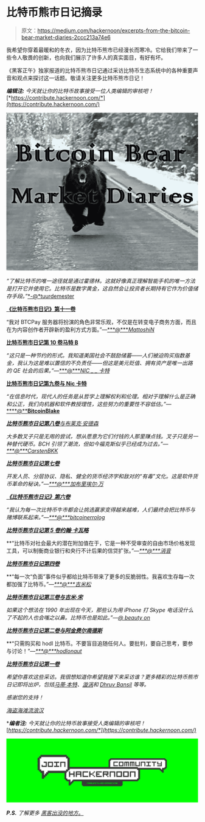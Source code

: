 # 比特币熊市日记摘录

> 原文：<https://medium.com/hackernoon/excerpts-from-the-bitcoin-bear-market-diaries-2ccc213a74e6>

我希望你穿着最暖和的冬衣，因为比特币熊市已经漫长而寒冷。它给我们带来了一些令人敬畏的创新，也向我们展示了许多人的真实面目，有好有坏。

《黑客正午》独家报道的比特币熊市日记通过采访比特币生态系统中的各种重要声音和观点来探讨这一话题。敬请关注更多比特币熊市日记！

***编辑注:*** *今天就让你的比特币故事接受一位人类编辑的审核吧！*[*https://contribute.hackernoon.com/*](https://contribute.hackernoon.com/)

![](img/e58f91aa6a51ba4dbcfb00583285b18c.png)

*“了解比特币的唯一途径就是通过霍德林。这就好像真正理解智能手机的唯一方法是打开它并使用它。比特币是数字黄金，这自然会让投资者长期持有它作为价值储存手段。”*[*-@*tuurdemester](https://twitter.com/TuurDemeester?ref_src=twsrc%5Egoogle%7Ctwcamp%5Eserp%7Ctwgr%5Eauthor)

[**《比特币熊市日记》第十一卷**](https://hackernoon.com/bitcoin-bear-market-diaries-volume-11-tuur-demeester-f5fc5ef740a2?source=your_stories_page---------------------------)

“我对 BTCPay 服务器将扮演的角色非常乐观，不仅是在转变电子商务方面，而且在为内容创作者开辟新的盈利方式方面。”—[***@****MattoshiN*](https://twitter.com/MattoshiN)

[**比特币熊市日记第 10 卷马特 B**](https://hackernoon.com/bitcoin-bear-market-diaries-volume-10-matt-b-be87437922a5?source=your_stories_page---------------------------)

*“这只是一种节约的形式。我知道美国社会不鼓励储蓄——人们被迫购买指数基金，我认为这是难以置信的不负责任——但这是美元贬值、拥有资产是唯一出路的 QE 社会的后果。”—*[***@****NIC _ _ 卡特*](https://twitter.com/nic__carter)

[**比特币熊市日记第九卷与 Nic 卡特**](https://hackernoon.com/bitcoin-bear-market-diary-volume-9-with-nic-carter-b7f27c0691ed?source=your_stories_page---------------------------)

*“在信息时代，现代人的任务是从哲学上理解权利和伦理。相对于理解什么是正确和公正，我们向机器和软件教授理性，这些努力的重要性不容低估。”—*[****@****BitcoinBlake**](http://twitter.com/@CarstenBKK)

*[**比特币熊市日记第八卷**与布莱克·安德森](https://hackernoon.com/bitcoin-bear-market-diaries-volume-8-with-blake-anderson-b3dccd3013f8?source=your_stories_page---------------------------)*

*大多数叉子只是无用的尝试，想从愿意为它们付钱的人那里赚点钱。叉子只是另一种替代硬币。BCH 引领了潮流，但如今福克斯似乎已经成为过去。”—[***@****CarstenBKK*](http://twitter.com/@CarstenBKK)*

*[**比特币熊市日记第七卷**](https://hackernoon.com/bitcoin-bear-market-diaries-volume-7-with-carsten-afbe3a0dd6a9?source=your_stories_page---------------------------)*

*开发人员、分层协议、隐私、健全的货币经济学和敌对的“有毒”文化。这是软件货币革命的秘诀。”—[***@****加布里埃尔·万*](https://twitter.com/GabrielDVine)*

*[**《比特币熊市日记》第六卷**](https://hackernoon.com/bitcoin-bear-market-diaries-volume-6-with-gabriel-d-vine-28f5b77abd17?source=your_stories_page---------------------------)*

*“我认为每一次比特币牛市都会让挑选赢家变得越来越难，人们最终会把比特币与赌博联系起来。”—[***@****bitcoinerrolog*](https://twitter.com/BitcoinErrorLog)*

*[**比特币熊市日记第 5 卷约翰·卡瓦略**](https://hackernoon.com/bitcoin-bear-market-diaries-volume-5-john-carvalho-bfd32fc6ae8f?source=your_stories_page---------------------------)*

**“比特币对社会最大的潜在附加值在于，它是一种不受审查的自由市场价格发现工具，可以制衡商业银行和央行不计后果的信贷扩张。”—*[***@****消音*](https://twitter.com/DeaterBob)*

*[**比特币熊市日记第四卷**](https://hackernoon.com/bitcoin-bear-market-diary-volume-4-with-deaterbob-c131a110cddd?source=your_stories_page---------------------------)*

**“每一次“负面”事件似乎都给比特币带来了更多的反脆弱性。我喜欢生存每一次都加强了比特币。”—*[***@****吉米松*](https://twitter.com/jimmysong)*

*[**比特币熊市日记第三卷与吉米·宋**](https://hackernoon.com/bitcoin-bear-market-diaries-volume-3-with-jimmy-song-24bfb9350b2c)*

*如果这个想法在 1990 年出现在今天，那些认为用 iPhone 打 Skype 电话没什么了不起的人也会嗤之以鼻。比特币也是如此。”—[*@ beauty on*](https://twitter.com/Beautyon_)*

*[**比特币熊市日记第二卷与阿金费尔南德斯**](https://hackernoon.com/bitcoin-bear-market-diaries-volume-2-with-akin-fernandez-9dd718bce35c)*

**“只需购买和 hodl 比特币。不要盲目追随任何人。要批判，要自己思考，要参与讨论！”—*[***@****hodlonaut*](https://twitter.com/hodlonaut)*

*[**比特币熊市日记第一卷**](https://hackernoon.com/bitcoin-bear-market-diaries-volume-1-with-hodlonaut-124c4467b05e)*

*希望你喜欢这些采访。我很想知道你希望我接下来采访谁？更多精彩的比特币熊市日记即将出炉，包括[马蒂·本特](https://twitter.com/MartyBent)、[漩涡](https://twitter.com/theonevortex)和 [Dhruv Bansil](https://twitter.com/dhruvbansal) 等等。*

*感谢您的支持！*

*[海盗海滩流浪汉](https://twitter.com/piratebeachbum)*

****编者注:*** *今天就让你的比特币故事接受人类编辑的审核吧！*[*https://contribute.hackernoon.com/*](https://contribute.hackernoon.com/)*

*[![](img/dc025ab8b7c8b1031a045244edc2d0d3.png)](http://community.hackernoon.com)*

****P.S.*** *了解更多* [*黑客出没的地方。*](https://hackernoon.com/where-hackers-hang-out-c43eb09e175a)*